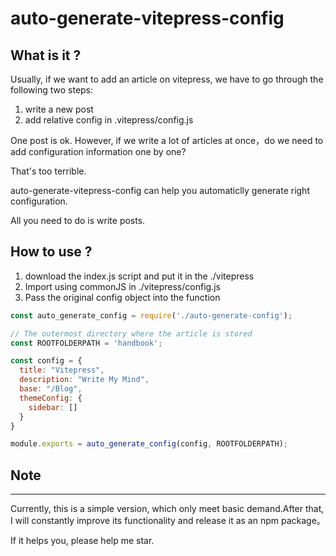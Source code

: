 # auto-generate-vitepress-config

## What is it ?

Usually, if we want to add an article on vitepress, we have to go through the following two steps:

1. write a new post
2. add relative config in .vitepress/config.js

One post is ok. However, if we write a lot of articles at once，do we need to add configuration information one by one?

That's too terrible.

auto-generate-vitepress-config can help you automaticlly generate right configuration.

All you need to do is write posts.

## How to use ?

1. download the index.js script and put it in the ./vitepress
2. Import using commonJS in ./vitepress/config.js
3. Pass the original config object into the function

```js
const auto_generate_config = require('./auto-generate-config');

// The outermost directory where the article is stored
const ROOTFOLDERPATH = 'handbook';

const config = {
  title: "Vitepress",
  description: "Write My Mind",
  base: "/Blog",
  themeConfig: {
    sidebar: []
  }
}

module.exports = auto_generate_config(config, ROOTFOLDERPATH);
```

## Note
---
Currently, this is a simple version, which only meet basic demand.After that, I will constantly improve its functionality and release it as an npm package。

If it helps you, please help me star.